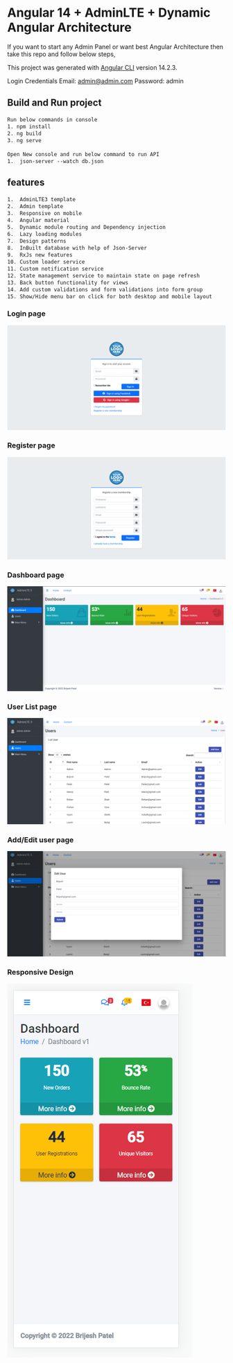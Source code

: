 # Angular 14 + AdminLTE + Dynamic Angular Architecture

If you want to start any Admin Panel or want best Angular Architecture then take this repo and follow below steps,

This project was generated with [Angular CLI](https://github.com/angular/angular-cli) version 14.2.3.

Login Credentials
Email: admin@admin.com
Password: admin

## Build and Run project
`````
Run below commands in console
1. npm install
2. ng build
3. ng serve

Open New console and run below command to run API
1.  json-server --watch db.json
`````


## features
````
1.  AdminLTE3 template
2.  Admin template
3.  Responsive on mobile
4.  Angular material
5.  Dynamic module routing and Dependency injection
6.  Lazy loading modules
7.  Design patterns
8.  InBuilt database with help of Json-Server
9.  RxJs new features
10. Custom loader service
11. Custom notification service
12. State management service to maintain state on page refresh
13. Back button functionality for views
14. Add custom validations and form validations into form group
15. Show/Hide menu bar on click for both desktop and mobile layout
````

### Login page
![image login](https://raw.githubusercontent.com/brijeshp1993/Angular-AdminLTE/master/src/assets/img/login.png)

### Register page
![image login](https://raw.githubusercontent.com/brijeshp1993/Angular-AdminLTE/master/src/assets/img/register.png)

### Dashboard page
![image login](https://raw.githubusercontent.com/brijeshp1993/Angular-AdminLTE/master/src/assets/img/dashboard.png)

### User List page
![image login](https://raw.githubusercontent.com/brijeshp1993/Angular-AdminLTE/master/src/assets/img/user.png)

### Add/Edit user page
![image login](https://raw.githubusercontent.com/brijeshp1993/Angular-AdminLTE/master/src/assets/img/edit.png)

### Responsive Design
![image login](https://raw.githubusercontent.com/brijeshp1993/Angular-AdminLTE/master/src/assets/img/Responsive.png)

